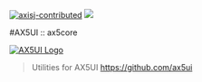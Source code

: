 [![axisj-contributed](https://img.shields.io/badge/AXISJ.com-Contributed-green.svg)](https://github.com/axisj) ![](https://img.shields.io/badge/Seowoo-Mondo&Thomas-red.svg)

#AX5UI :: ax5core

[![AX5UI Logo](https://avatars1.githubusercontent.com/u/16002119?v=3&s=200)](https://github.com/ax5ui)

>Utilities for AX5UI https://github.com/ax5ui
